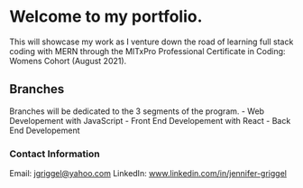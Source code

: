 <markdown>
    
# Welcome to my portfolio.

This will showcase my work as I venture down the road of learning full stack coding with MERN through the MITxPro Professional Certificate in Coding: Womens Cohort (August 2021).

## Branches

Branches will be dedicated to the 3 segments of the program.
    - Web Developement with JavaScript
    - Front End Developement with React
    - Back End Developement

### Contact Information

Email: jgriggel@yahoo.com
LinkedIn: www.linkedin.com/in/jennifer-griggel
</markdown>
